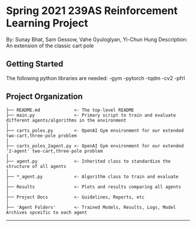 Spring 2021 239AS Reinforcement Learning Project
==============================
By: Sunay Bhat, Sam Gessow, Vahe Gyuloglyan, Yi-Chun Hung 
Description: An extension of the classic cart pole 

Getting Started
------------
The following python libraries are needed:
-gym
-pytorch
-tqdm
-cv2
-pfrl 

Project Organization
------------

    ├── README.md             <- The top-level README 
    ├── main.py               <- Primary script to train and evaluate different agents/algorithms in the environment          
    │
    ├── carts_poles.py        <- OpenAI Gym environment for our extended two-cart,three-pole problem
    │
    ├── carts_poles_2agent.py <- OpenAI Gym environment for our extended '2-agent' two-cart,three-pole problem
    │
    ├── agent.py              <- Inherited class to standardize the structure of all agents
    │
    ├── *_agent.py            <- Algorithm class to train and evaluate
    │
    ├── Results               <- Plots and results comparing all agents
    │
    ├── Project Docs          <- Guidelines, Reports, etc
    │
    ├── 'Agent Folders'       <- Trained Models, Results, Logs, Model Archives spceific to each agent   

--------

